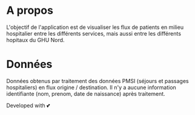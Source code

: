 # A propos
L'objectif de l'application est de visualiser les flux de patients en milieu hospitalier entre les différents services, mais aussi entre les différents hopitaux du GHU Nord.

# Données
Données obtenus par traitement des données PMSI (séjours et passages hospitaliers) en flux origine / destination. Il n'y a aucune information identifiante (nom, prenom, date de naissance) après traitement.


Developed with 💕